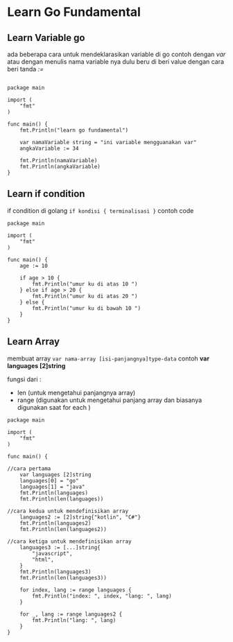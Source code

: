 # Learn Go Fundamental

## Learn Variable go

ada beberapa cara untuk mendeklarasikan variable di go contoh dengan *var* atau dengan menulis nama variable nya dulu beru di beri value dengan cara beri tanda *:=* 

```golang

package main

import (
	"fmt"
)

func main() {
	fmt.Println("learn go fundamental")

	var namaVariable string = "ini variable mengguanakan var"
	angkaVariable := 34

	fmt.Println(namaVariable)
	fmt.Println(angkaVariable)
}

```
## Learn if condition 
if condition di golang `if kondisi { terminalisasi }` contoh code
```golang 
package main

import (
	"fmt"
)

func main() {
	age := 10

	if age > 10 {
		fmt.Println("umur ku di atas 10 ")
	} else if age > 20 {
		fmt.Println("umur ku di atas 20 ")
	} else {
		fmt.Println("umur ku di bawah 10 ")
	}
}

```

## Learn Array

membuat array `var nama-array [isi-panjangnya]type-data` contoh **var languages [2]string**

fungsi dari :
- len (untuk mengetahui panjangnya array)
- range (digunakan untuk mengetahui panjang array dan biasanya digunakan saat for each )


```golang
package main

import (
	"fmt"
)

func main() {

//cara pertama
	var languages [2]string
	languages[0] = "go"
	languages[1] = "java"
	fmt.Println(languages)
	fmt.Println(len(languages))

//cara kedua untuk mendefinisikan array 
	languages2 := [2]string{"kotlin", "C#"}
	fmt.Println(languages2)
	fmt.Println(len(languages2))

//cara ketiga untuk mendefinisikan array
	languages3 := [...]string{
		"javascript",
		"html",
	}
	fmt.Println(languages3)
	fmt.Println(len(languages3))

	for index, lang := range languages {
		fmt.Println("index: ", index, "lang: ", lang)
	}

	for _, lang := range languages2 {
		fmt.Println("lang: ", lang)
	}
}

```